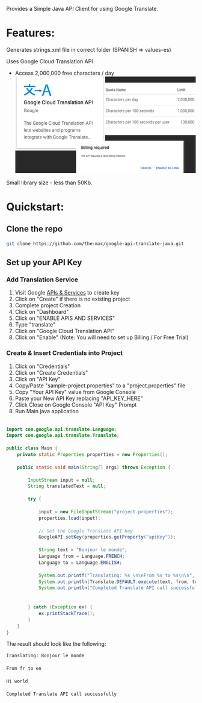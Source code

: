 Provides a Simple Java API Client for using Google Translate.

# Features: #

Generates strings.xml file in correct folder (SPANISH => values-es)

Uses Google Cloud Translation API
- Access 2,000,000 free characters / day
![Translate API](screenshots/google-translate-api.png)

Small library size - less than 50Kb.


# Quickstart: #

## Clone the repo

```bash
git clone https://github.com/the-mac/google-api-translate-java.git
```

## Set up your API Key

### Add Translation Service
1. Visit Google [APIs & Services](https://console.developers.google.com/apis) to create key
1. Click on "Create" if there is no existing project
1. Complete project Creation
1. Click on "Dashboard"
1. Click on "ENABLE APIS AND SERVICES"
1. Type "translate"
1. Click on "Google Cloud Translation API"
1. Click on "Enable" (Note: You will need to set up Billing / For Free Trial)

### Create & Insert Credentials into Project 
1. Click on "Credentials"
1. Click on "Create Credentials"
1. Click on "API Key"
1. Copy/Paste "sample-project.properties" to a "project.properties" file
1. Copy "Your API Key" value from Google Console
1. Paste your New API Key replacing "API_KEY_HERE"
1. Click Close on Google Console "API Key" Prompt
1. Run Main java application

```java

import com.google.api.translate.Language;
import com.google.api.translate.Translate;

public class Main {
    private static Properties properties = new Properties();

    public static void main(String[] args) throws Exception {

        InputStream input = null;
        String translatedText = null;
        
        try {

            input = new FileInputStream("project.properties");
            properties.load(input);
            
            // Set the Google Translate API key
            GoogleAPI.setKey(properties.getProperty("apiKey"));
            
            String text = "Bonjour le monde";
            Language from = Language.FRENCH;
            Language to = Language.ENGLISH;

            System.out.printf("Translating: %s \n\nFrom %s to %s\n\n", text, from, to);
            System.out.println(Translate.DEFAULT.execute(text, from, to)+"\n");
            System.out.println("Completed Translate API call successfully");
            

        } catch (Exception ex) {
            ex.printStackTrace();    
        }
    }
}
```
The result should look like the following:
```bash
Translating: Bonjour le monde 

From fr to en

Hi world

Completed Translate API call successfully

```